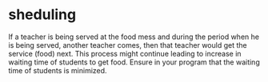 # sheduling
If a teacher is being served at the food mess and during the period when he is being  served, another teacher comes, then that teacher would get the service (food) next. This  process might continue leading to increase in waiting time of students to get food. Ensure  in your program that the waiting time of students is minimized.
